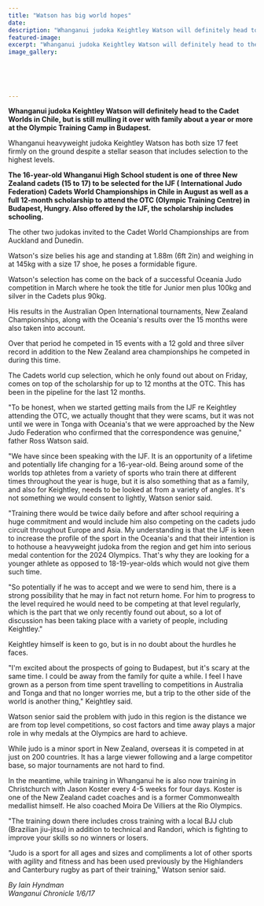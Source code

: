 ```yaml
---
title: "Watson has big world hopes"
date: 
description: "Whanganui judoka Keightley Watson will definitely head to the Cadet Worlds in Chile, but is still mulling it over with family about a year or more at the Olympic Training Camp in Budapest..."
featured-image: 
excerpt: "Whanganui judoka Keightley Watson will definitely head to the Cadet Worlds in Chile, but is still mulling it over with family about a year or more at the Olympic Training Camp in Budapest."
image_gallery:
	
	
	
	
	
---
```


<p><strong>Whanganui judoka Keightley Watson will definitely head to the Cadet Worlds in Chile, but is still mulling it over with family about a year or more at the Olympic Training Camp in Budapest.</strong></p>
<p>Whanganui heavyweight judoka Keightley Watson has both size 17 feet firmly on the ground despite a stellar season that includes selection to the highest levels.</p>
<p><strong>The 16-year-old Whanganui High School student is one of three New Zealand cadets (15 to 17) to be selected for the IJF ( International Judo Federation) Cadets World Championships in Chile in August as well as a full 12-month scholarship to attend the OTC (Olympic Training Centre) in Budapest, Hungry. Also offered by the IJF, the scholarship includes schooling.</strong></p>
<p>The other two judokas invited to the Cadet World Championships are from Auckland and Dunedin.</p>
<p>Watson's size belies his age and standing at 1.88m (6ft 2in) and weighing in at 145kg with a size 17 shoe, he poses a formidable figure.</p>
<p>Watson's selection has come on the back of a successful Oceania Judo competition in March where he took the title for Junior men plus 100kg and silver in the Cadets plus 90kg.</p>
<p>His results in the Australian Open International tournaments, New Zealand Championships, along with the Oceania's results over the 15 months were also taken into account.</p>
<p>Over that period he competed in 15 events with a 12 gold and three silver record in addition to the New Zealand area championships he competed in during this time.</p>
<p>The Cadets world cup selection, which he only found out about on Friday, comes on top of the scholarship for up to 12 months at the OTC. This has been in the pipeline for the last 12 months.</p>
<p>"To be honest, when we started getting mails from the IJF re Keightley attending the OTC, we actually thought that they were scams, but it was not until we were in Tonga with Oceania's that we were approached by the New Judo Federation who confirmed that the correspondence was genuine," father Ross Watson said.&nbsp;</p>
<p>"We have since been speaking with the IJF. It is an opportunity of a lifetime and potentially life changing for a 16-year-old. Being around some of the worlds top athletes from a variety of sports who train there at different times throughout the year is huge, but it is also something that as a family, and also for Keightley, needs to be looked at from a variety of angles. It's not something we would consent to lightly, Watson senior said.</p>
<p>"Training there would be twice daily before and after school requiring a huge commitment and would include him also competing on the cadets judo circuit throughout Europe and Asia. My understanding is that the IJF is keen to increase the profile of the sport in the Oceania's and that their intention is to hothouse a heavyweight judoka from the region and get him into serious medal contention for the 2024 Olympics. That's why they are looking for a younger athlete as opposed to 18-19-year-olds which would not give them such time.</p>
<p>"So potentially if he was to accept and we were to send him, there is a strong possibility that he may in fact not return home. For him to progress to the level required he would need to be competing at that level regularly, which is the part that we only recently found out about, so a lot of discussion has been taking place with a variety of people, including Keightley."</p>
<p>Keightley himself is keen to go, but is in no doubt about the hurdles he faces.</p>
<p>"I'm excited about the prospects of going to Budapest, but it's scary at the same time. I could be away from the family for quite a while. I feel I have grown as a person from time spent travelling to competitions in Australia and Tonga and that no longer worries me, but a trip to the other side of the world is another thing," Keightley said.</p>
<p>Watson senior said the problem with judo in this region is the distance we are from top level competitions, so cost factors and time away plays a major role in why medals at the Olympics are hard to achieve.</p>
<p>While judo is a minor sport in New Zealand, overseas it is competed in at just on 200 countries. It has a large viewer following and a large competitor base, so major tournaments are not hard to find.</p>
<p>In the meantime, while training in Whanganui he is also now training in Christchurch with Jason Koster every 4-5 weeks for four days. Koster is one of the New Zealand cadet coaches and is a former Commonwealth medallist himself. He also coached Moira De Villiers at the Rio Olympics.</p>
<p>"The training down there includes cross training with a local BJJ club (Brazilian jiu-jitsu) in addition to technical and Randori, which is fighting to improve your skills so no winners or losers.</p>
<p>"Judo is a sport for all ages and sizes and compliments a lot of other sports with agility and fitness and has been used previously by the Highlanders and Canterbury rugby as part of their training," Watson senior said.</p>
<p class="clear syndicator"><em>By Iain Hyndman</em><br /><em>Wanganui Chronicle 1/6/17</em></p>

